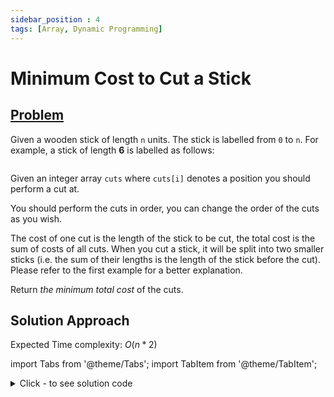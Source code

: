 ```yaml
---
sidebar_position : 4
tags: [Array, Dynamic Programming]
---
```


# Minimum Cost to Cut a Stick

## [Problem](https://leetcode.com/problems/minimum-cost-to-cut-a-stick/)

<p>Given a wooden stick of length <code>n</code> units. The stick is labelled from <code>0</code> to <code>n</code>. For example, a stick of length <strong>6</strong> is labelled as follows:</p>
<img alt="" src="https://assets.leetcode.com/uploads/2020/07/21/statement.jpg" style={{ width: "521px", height: "111px" }} />
<p>Given an integer array <code>cuts</code> where <code>cuts[i]</code> denotes a position you should perform a cut at.</p>

<p>You should perform the cuts in order, you can change the order of the cuts as you wish.</p>

<p>The cost of one cut is the length of the stick to be cut, the total cost is the sum of costs of all cuts. When you cut a stick, it will be split into two smaller sticks (i.e. the sum of their lengths is the length of the stick before the cut). Please refer to the first example for a better explanation.</p>

<p>Return <em>the minimum total cost</em> of the cuts.</p>

## Solution Approach

Expected Time complexity: $O(n*2)$

import Tabs from '@theme/Tabs';
import TabItem from '@theme/TabItem';

<details><summary>Click - to see solution code</summary>

<Tabs>
<TabItem value="cpp" label="C++">

```cpp
class Solution {
   public:
    int dp[102][102];

    int solve(vector<int>& cuts, int low, int high) {
        if (low + 1 == high)
            return 0;
        else if (dp[low][high] != -1)
            return dp[low][high];

        else {
            int ans = INT_MAX;
            for (int i = low + 1; i < high; i++) {
                int curr = cuts[high] - cuts[low] + solve(cuts, low, i) +
                           solve(cuts, i, high);
                ans = min(ans, curr);
            }
            return dp[low][high] = ans;
        }
    }

    int minCost(int n, vector<int>& cuts) {
        cuts.push_back(0);
        cuts.push_back(n);
        memset(dp, -1, sizeof(dp));
        sort(cuts.begin(), cuts.end());
        return solve(cuts, 0, cuts.size() - 1);
    }
};

```
</TabItem>
</Tabs>

</details>
